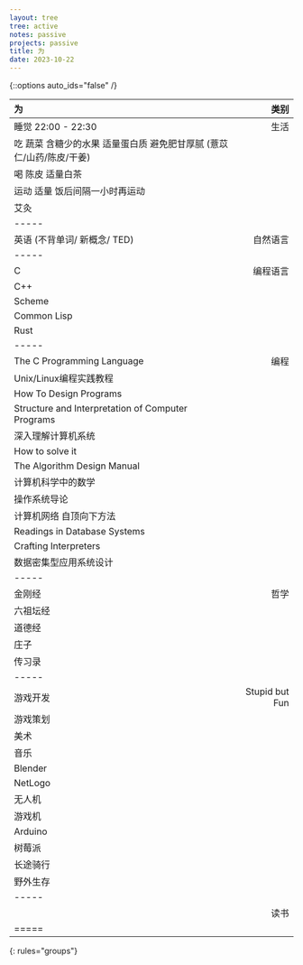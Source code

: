 ```yaml
---
layout: tree
tree: active
notes: passive
projects: passive
title: 为
date: 2023-10-22
---
```



{::options auto_ids="false" /}


| 为                                                                            | 类别           |
|:------------------------------------------------------------------------------|---------------:|
| 睡觉 22:00 - 22:30                                                            | 生活           |
| 吃 蔬菜 含糖少的水果 适量蛋白质 避免肥甘厚腻 (薏苡仁/山药/陈皮/干姜)          |                |
| 喝 陈皮 适量白茶                                                              |                |
| 运动 适量 饭后间隔一小时再运动                                                |                |
| 艾灸                                                                          |                |
|-----
| 英语 (不背单词/ 新概念/ TED)                                                  | 自然语言       |
|-----
| C                                                                             | 编程语言       |
| C++                                                                           |                |
| Scheme                                                                        |                |
| Common Lisp                                                                   |                |
| Rust                                                                          |                |
|-----
| The C Programming Language                                                    | 编程           |
| Unix/Linux编程实践教程                                                        |                |
| How To Design Programs                                                        |                |
| Structure and Interpretation of Computer Programs                             |                |
| 深入理解计算机系统                                                            |                |
| How to solve it                                                               |                |
| The Algorithm Design Manual                                                   |                |
| 计算机科学中的数学                                                            |                |
| 操作系统导论                                                                  |                |
| 计算机网络 自顶向下方法                                                       |                |
| Readings in Database Systems                                                  |                |
| Crafting Interpreters                                                         |                |
| 数据密集型应用系统设计                                                        |                |
|-----
| 金刚经                                                                        | 哲学           |
| 六祖坛经                                                                      |                |
| 道德经                                                                        |                |
| 庄子                                                                          |                |
| 传习录                                                                        |                |
|-----
| 游戏开发                                                                      | Stupid but Fun |
| 游戏策划                                                                      |                |
| 美术                                                                          |                |
| 音乐                                                                          |                |
| Blender                                                                       |                |
| NetLogo                                                                       |                |
| 无人机                                                                        |                |
| 游戏机                                                                        |                |
| Arduino                                                                       |                |
| 树莓派                                                                        |                |
| 长途骑行                                                                      |                |
| 野外生存                                                                      |                |
|-----
|                                                                               | 读书           |
|=====
{: rules="groups"}

